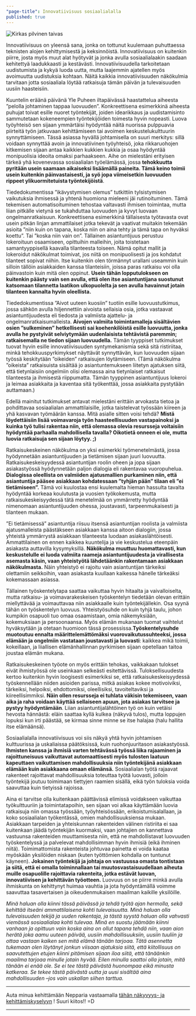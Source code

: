 ```yaml
---
"page-title": Innovatiivisuus sosiaalialalla
published: true
---
```




![Kirkas pilvinen taivas]({{site.baseurl}}/uploaded-images/kirkas-pilvinen-taivas.jpeg)

Innovatiivisuus on yleensä sana, jonka on tottunut kuulemaan puhuttaessa teknisten alojen kehittymisestä ja keksinnöistä. Innovatiivisuus on kuitenkin piirre, josta myös muut alat hyötyvät ja jonka avulla sosiaalialaakin saadaan kehitettyä laadukkaasti ja kestävästi.
Innovatiivisuudella tarkoitetaan uudistumista ja kykyä luoda uutta, mutta laajemmin ajatellen myös avoimuutta uudistuksia kohtaan. Näitä kaikkia innovatiivisuuden näkökulmia tarvitaan jotta sosiaaliala löytää ratkaisuja tämän päivän ja tulevaisuuden uusiin haasteisiin.

Kuuntelin eräänä päivänä Yle Puheen iltapäivässä haastattelua aiheesta ”pelolla johtaminen tappaa luovuuden”. Konkreettisena esimerkkinä aiheesta puhujat toivat esille nuoret työntekijät, joiden idearikkaus ja uudistamisinto sammutetaan kokeneempien työntekijöiden toimesta hyvin nopeasti. Luova työyhteisö sen sijaan ymmärtäisi hyödyntää näitä nuorissa pulppuavia piirteitä työn jatkuvaan kehittämiseen tai avoimen keskustelukulttuurin synnyttämiseen. Tässä asiassa hyvällä johtamisella on suuri merkitys: sillä voidaan synnyttää avoin ja innovatiivinen työyhteisö, joka rikkaruohojen kitkemisen sijaan antaa kaikkien kukkien kukkia ja osaa hyödyntää monipuolisia ideoita omaksi parhaakseen. Aihe on mielestäni erityisen tärkeä yhä kovenevassa sosiaalialan työelämässä, jossa **tehokkuutta pyritään usein saamaan aikaiseksi lisäämällä paineita. Tämä keino toimii usein kuitenkin päinvastaisesti, ja syö jopa viimeisetkin luovuuden rippeet ylikuormitetuista työntekijöistä**.

Tiededokumentissa ”ikävystymisen olemus” tutkittiin tylsistymisen vaikutuksia ihmisessä ja yhtenä huomiona mieleeni jäi rutinoituminen. Tämä tekemisen automatisoituminen tehostaa valtavasti ihmisen toimintaa, mutta liian pitkälle vietynä se tukahduttaa luovuuden ja kyvyt luovaan ongelmanratkaisuun. Konkreettisena esimerkkinä tällaisesta työtavasta ovat usein pitkän linjan ammattilaiset jotka tekevät ja vaativat muitakin tekemään asioita ”niin kuin on tapana, koska niin on aina tehty ja tämä tapa on hyväksi koettu”. Tai ”koska niin vain on”. Tällainen asiantuntijuus perustuu lokeroituun osaamiseen, opittuihin malleihin, joita toistetaan samantyyppisellä kaavalla tilanteesta toiseen. Nämä opitut mallit ja lokeroidut näkökulmat toimivat, jos niitä on monipuolisesti ja jos kohdatut tilanteet sopivat niihin. Itse kuitenkin olen törmännyt urallani useammin kuin silloin tällöin asiakkaiden kanssa tilanteisiin, joissa paras ratkaisu voi olla päinvastoin kuin mitä olen oppinut. **Usein tähän lopputulokseen on kuitenkin päästy vain sen avulla, että olen itse asiantuntijana suostunut katsomaan tilannetta laatikon ulkopuolelta ja sen avulla havainnut jotain tilanteen kannalta hyvin oleellista.**

Tiededokumentissa ”Aivot uuteen kuosiin” tuotiin esille luovuustutkimus, jossa sähkön avulla hiljennettiin aivoista sellaisia osia, jotka vastaavat asiantuntijuudesta eli tiedosta ja valmiista ajattelu- ja ongelmanratkaisumalleista. **Aivojen valmiita toimintamalleja sisältävien osien ”sulkeminen” hetkellisesti sai koehenkilöistä esille luovuutta, jonka avulla he pystyivät selviytymään uudenlaisista tehtävistä paremmin; ratkaisemalla ne tiedon sijaan luovuudella.** Tämän tyyppiset tutkimukset tuovat hyvin esille innovatiivisuuden syntymekanismia sekä sitä ristiriitaa, minkä tehokkuuspyrkimykset näyttävät synnyttävän, kun luovuuden sijaan työssä keskitytään ”oikeiden” ratkaisujen löytämiseen. (Tämä näkökulma ”oikeista” ratkaisuista sisältää jo asiantuntemukseen liitetyn ajatuksen siitä, että tietynlaisiin ongelmiin olisi olemassa aina tietynlaiset ratkaisut tilanteesta ja ihmisestä riippumatta. Tämän tyyppinen asiantuntijuus lokeroi ja leimaa asiakkaita ja kaventaa sitä työkenttää, jossa asiakkaita pystytään auttamaan.)

Edellä mainitut tutkimukset antavat mielestäni erittäin arvokasta tietoa ja pohdittavaa sosiaalialan ammattilaisille, jotka taistelevat työssään kiireen ja yhä kasvavan työmäärän kanssa. Mitä asialle sitten voisi tehdä? **Mistä löydettäisiin lisää voimavaroja työn haasteellisuuden vastapainoksi ja kuinka työ tulisi rakentaa niin, että olemassa olevia resursseja voitaisiin hyödyntää parhaalla mahdollisella tavalla? Oikotietä onneen ei ole, mutta luovia ratkaisuja sen sijaan löytyy. ;)**

Ratkaisukeskeinen näkökulma on yksi esimerkki työmenetelmästä, jossa hyödynnetään asiantuntijuuden ja tietämisen sijaan juuri luovuutta. Ratkaisukeskeisyydessä asiantuntijan roolin oheen ja jopa sijaan asiakastyössä hyödynnetään paljon dialogia eli rakentavaa vuoropuhelua. **Dialogissa oleellista on valmiiden ajatusmallien purkaminen niin, että asiantuntija pääsee asiakkaan kohdatessaan ”tyhjän pään” tilaan eli ”ei tietämiseen”.** Tämä voi kuulostaa ensi kuulemalta hieman hassulta tavalta hyödyntää korkeaa koulutusta ja vuosien työkokemusta, mutta ratkaisukeskeisyydessä tätä menetelmää on ymmärretty hyödyntää nimenomaan asiantuntijuuden ohessa, joustavasti, tarpeenmukaisesti ja tilanteen mukaan.

”Ei tietämisessä” asiantuntija riisuu itsensä asiantuntijan roolista ja valmiista ajatusmalleista päästäkseen asiakkaan kanssa aitoon dialogiin, jossa yhteistä ymmärrystä asiakkaan tilanteesta luodaan asiakaslähtöisesti. Ammattilainen on ennen kaikkea kuuntelija ja vie keskustelua eteenpäin asiakasta auttavilla kysymyksillä. **Näkökulma muuttuu huomattavasti, kun keskustelulle ei luoda valmiita raameja asiantuntijuudesta ja virallisesta asemasta käsin, vaan yhteistyötä lähdetäänkin rakentamaan asiakkaan näkökulmasta.** Näin yhteistyö ei rajoitu vain asiantuntijan tärkeiksi olettamiin seikkoihin, vaan asiakasta kuullaan kaikessa hänelle tärkeäksi kokemassaan asiassa.

Tällainen työskentelytapa saattaa vaikuttaa hyvin hitaalta ja vaivalloiselta, mutta ratkaisu- ja voimavarakeskeisen työskentelyn tiedetään olevan erittäin miellyttävää ja voimauttavaa niin asiakkaalle kuin työntekijällekin. Osa syynä tähän on työskentelyn luovuus. Yhteistyösuhde on kuin tyhjä taulu, johon kumpikin osapuoli tuo omaa osaamistaan, omia näkemyksiään, kokemuksiaan ja persoonaansa. Myös elämän mukanaan tuomat vaihtelut hyväksytään ja otetaan huomioon tässä prosessissa.**Työskentelysuhde muotoutuu ennalta määrittelemättömäksi vuorovaikutussuhteeksi, jossa elämään ja ongelmiin vastataan joustavasti ja luovasti**: kaikkea mikä toimii, kokeillaan, ja liiallisen elämänhallinnan pyrkimisen sijaan opetellaan taitoa joustaa elämän mukana.

Ratkaisukeskeinen työote on myös erittäin tehokas, vaikkakaan tulokset eivät ihmistyössä ole useinkaan selkeästi esitettävissä. Tuloksellisuudesta kertoo kuitenkin hyvin loogisesti esimerkiksi se, että ratkaisukeskeisyydessä työskennellään niiden asioiden parissa, mitkä asiakas kokee motivoiviksi, tärkeiksi, helpoiksi, ehdottomiksi, oleellisiksi, tavoiteltaviksi ja kiireellisimmiksi. **Näin ollen resursseja ei tuhlata väkisin tekemiseen, vaan aika ja raha voidaan käyttää sellaiseen apuun, jota asiakas tarvitsee ja pystyy hyödyntämään**. Liian asiantuntijalähtöinen työ on kuin vetäisi hevosta hännästä: eläin saattaa kyllä kulkea (näkyvä tulos), mutta loppujen lopuksi kun irti päästää, se kirmaa sinne minne se itse halajaa (halu hallita itse elämäänsä). 

Sosiaalialalla innovatiivisuus voi siis näkyä yhtä hyvin johtamisen kulttuurissa ja uskaliaissa päätöksissä, kuin ruohonjuuritason asiakastyössä. **Ihmisten kanssa ja ihmisiä varten tehtävässä työssä liika rajaaminen ja rajoittuneisuus vaikuttavat automaattisesti myös tulosten laatuun kapeuttaen vaikuttamisen mahdollisuuksia niin työntekijänä asiakkaan elämään kuin asiakkaana omaan elämänsä.** Sosiaalialan työtä rajaavat rakenteet rajoittavat mahdollisuuksia toteuttaa työtä luovasti, jolloin työntekijä joutuu toimimaan tiettyjen raamien sisällä, eikä työn tuloksia voida saavuttaa kuin tietyissä rajoissa. 

Aina ei tarvitse olla kuitenkaan päättävissä elimissä voidakseen vaikuttaa työkulttuuriin ja toimintatapoihin, sen sijaan voi alkaa käyttämään luovia ratkaisuja niin omassa työssään, työyhteisössään, erikoistumisalallaan, ja koko sosiaalialan työkentässä, omien mahdollisuuksiensa mukaan. Asiakkaan tarpeiden ja yhteiskunnan rakenteiden välinen ristiriita ei saa kuitenkaan jäädä työntekijän kuormaksi, vaan johtajien on kannettava vastuunsa rakenteiden muuttamisesta niin, että ne mahdollistavat luovuuden työskentelyssä ja palvelevat mahdollisimman hyvin ihmisiä (eikä ihminen niitä). Toimimattomista rakenteista johtuvaa painetta ei voida kaataa myöskään yksilöiden niskaan (kuten työttömien kohdalla on tuntunut käyneen). **Jokainen työntekijä ja johtaja on vastuussa omasta tontistaan ja siitä, että ei omalla toiminnallaan tai muutosvastaisuudellaan aiheuta muille osapuolille rajoittavia rakenteita, jotka estävät luovan, innovatiivisen ja kehittävän työotteen.** Luovuus on se piirre minkä avulla ihmiskunta on kehittynyt huimaa vauhtia ja jota hyödyntämällä voimme saavuttaa tasavertaisen ja oikeudenmukaisen maailman kaikille yksilöille.

_Minä haluan olla kiinni tässä päivässä ja tehdä työtä ajan hermolla, sekä kehittää itseäni ammattilaisena kohti tulevaisuutta. Minä haluan olla tulevaisuuden tekijä ja uuden rakentaja, ja tästä syystä haluan olla vahvasti viemässä sosiaalialaa kohti tulevaa. Minä en suostu jäämään kiinni vanhaan ja opittuun vain koska aina on ollut tapana tehdä niin, vaan aion herätä joka aamu uuteen päivää, uusiin mahdollisuuksiin, uusiin tuuliin ja ottaa vastaan kaiken sen mitä elämä tänään tarjoaa. Tätä asennetta tukemaan olen löytänyt jonkun viisaan ajatuksia siitä, että kiitollisuus on saavutettujen etujen kiinni pitämisen sijaan iloa siitä, että tänäänkin maailma tarjoaa minulle jotain hyvää. Eilen minulla saattoi olla jotain, mitä tänään ei enää ole. Se ei tee tästä päivästä huonompaa eikä minusta katkeraa. Se tekee tästä päivästä uutta ja uusi sisältää aina mahdollisuuden –jos vain uskallan siihen tarttua._

___

Auta minua kehittämään Nepparia vastaamalla
[tähän näkyvyys- ja kehittämiskyselyyn](https://docs.google.com/forms/d/176dqWqr1rtptN2gY9Z10OUQjiLbrq1T9Zu-S_kPgq-U/viewform) ! 
Suuri kiitos!! =D

___